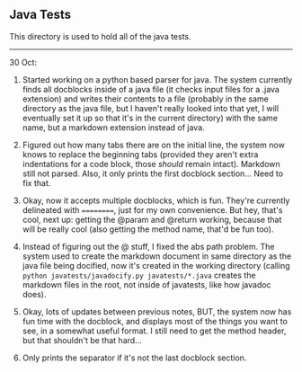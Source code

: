 ## Java Tests

This directory is used to hold all of the java tests.

----

30 Oct:

1. 	Started working on a python based parser for java. The system currently finds all 
	docblocks inside of a java file (it checks input files for a .java extension) and
	writes their contents to a file (probably in the same directory as the java file, 
	but I haven't really looked into that yet, I will eventually set it up so that
	it's in the current directory) with the same name, but a markdown extension instead
	of java.

2.	Figured out how many tabs there are on the initial line, the system now knows to 
	replace the beginning tabs (provided they aren't extra indentations for a code
	block, those *should* remain intact). Markdown still not parsed. Also, it only prints
	the first docblock section... Need to fix that.

3.	Okay, now it accepts multiple docblocks, which is fun. They're currently delineated 
	with `========`, just for my own convenience. But hey, that's cool, next up: getting
	the @param and @return working, because that will be really cool (also getting the
	method name, that'd be fun too).

4.	Instead of figuring out the @ stuff, I fixed the abs path problem. The system used to
	create the markdown document in same directory as the java file being docified, now
	it's created in the working directory (calling `python javatests/javadocify.py javatests/*.java` creates the markdown files in the root, not inside of javatests,
	like how javadoc does).

5.	Okay, lots of updates between previous notes, BUT, the system now has fun time with 
	the docblock, and displays most of the things you want to see, in a somewhat useful
	format. I still need to get the method header, but that shouldn't be that hard...

6.	Only prints the separator if it's not the last docblock section.
